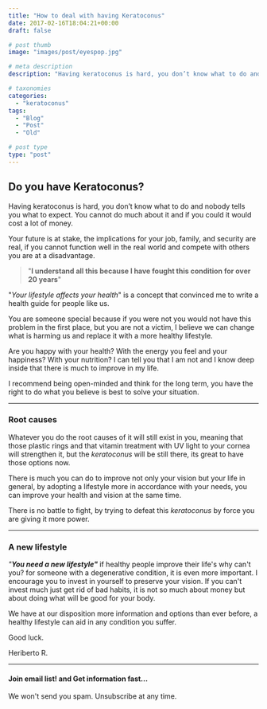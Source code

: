```yaml
---
title: "How to deal with having Keratoconus"
date: 2017-02-16T18:04:21+00:00
draft: false

# post thumb
image: "images/post/eyespop.jpg"

# meta description
description: "Having keratoconus is hard, you don’t know what to do and nobody tells you what to expect. You cannot do much about it and if you could it would cost a lot of money"

# taxonomies
categories: 
  - "keratoconus"
tags:
  - "Blog"
  - "Post"
  - "Old"

# post type
type: "post"
---
```

Do you have Keratoconus?
------------------------

Having keratoconus is hard, you don’t know what to do and nobody tells you what to expect. You cannot do much about it and if you could it would cost a lot of money.

Your future is at stake, the implications for your job, family, and security are real, if you cannot function well in the real world and compete with others you are at a disadvantage.

> "**I understand all this because I have fought this condition for over 20 years**"

"_Your lifestyle affects your health_" is a concept that convinced me to write a health guide for people like us.

You are someone special because if you were not you would not have this problem in the first place, but you are not a victim, I believe we can change what is harming us and replace it with a more healthy lifestyle.

Are you happy with your health? With the energy you feel and your happiness? With your nutrition? I can tell you that I am not and I know deep inside that there is much to improve in my life.

I recommend being open-minded and think for the long term, you have the right to do what you believe is best to solve your situation.

* * *

### Root causes

Whatever you do the root causes of it will still exist in you, meaning that those plastic rings and that vitamin treatment with UV light to your cornea will strengthen it, but the _keratoconus_ will be still there, its great to have those options now.

There is much you can do to improve not only your vision but your life in general, by adopting a lifestyle more in accordance with your needs, you can improve your health and vision at the same time.

There is no battle to fight, by trying to defeat this _keratoconus_ by force you are giving it more power.

* * *

### A new lifestyle

_"**You need a new lifestyle"**_ if healthy people improve their life's why can't you? for someone with a degenerative condition, it is even more important. I encourage you to invest in yourself to preserve your vision. If you can't invest much just get rid of bad habits, it is not so much about money but about doing what will be good for your body.

We have at our disposition more information and options than ever before, a healthy lifestyle can aid in any condition you suffer.

Good luck.

Heriberto R.

* * *

#### Join email list! and Get information fast...

We won't send you spam. Unsubscribe at any time.